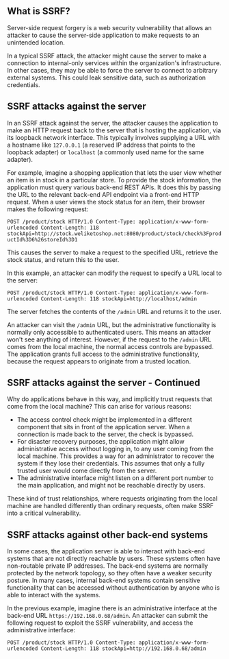 ## What is SSRF?

Server-side request forgery is a web security vulnerability that allows an attacker to cause the server-side application to make requests to an unintended location.

In a typical SSRF attack, the attacker might cause the server to make a connection to internal-only services within the organization's infrastructure. In other cases, they may be able to force the server to connect to arbitrary external systems. This could leak sensitive data, such as authorization credentials.

## SSRF attacks against the server

In an SSRF attack against the server, the attacker causes the application to make an HTTP request back to the server that is hosting the application, via its loopback network interface. This typically involves supplying a URL with a hostname like `127.0.0.1` (a reserved IP address that points to the loopback adapter) or `localhost` (a commonly used name for the same adapter).

For example, imagine a shopping application that lets the user view whether an item is in stock in a particular store. To provide the stock information, the application must query various back-end REST APIs. It does this by passing the URL to the relevant back-end API endpoint via a front-end HTTP request. When a user views the stock status for an item, their browser makes the following request:

`POST /product/stock HTTP/1.0 Content-Type: application/x-www-form-urlencoded Content-Length: 118 stockApi=http://stock.weliketoshop.net:8080/product/stock/check%3FproductId%3D6%26storeId%3D1`

This causes the server to make a request to the specified URL, retrieve the stock status, and return this to the user.

In this example, an attacker can modify the request to specify a URL local to the server:

`POST /product/stock HTTP/1.0 Content-Type: application/x-www-form-urlencoded Content-Length: 118 stockApi=http://localhost/admin`

The server fetches the contents of the `/admin` URL and returns it to the user.

An attacker can visit the `/admin` URL, but the administrative functionality is normally only accessible to authenticated users. This means an attacker won't see anything of interest. However, if the request to the `/admin` URL comes from the local machine, the normal access controls are bypassed. The application grants full access to the administrative functionality, because the request appears to originate from a trusted location.

## SSRF attacks against the server - Continued

Why do applications behave in this way, and implicitly trust requests that come from the local machine? This can arise for various reasons:

- The access control check might be implemented in a different component that sits in front of the application server. When a connection is made back to the server, the check is bypassed.
- For disaster recovery purposes, the application might allow administrative access without logging in, to any user coming from the local machine. This provides a way for an administrator to recover the system if they lose their credentials. This assumes that only a fully trusted user would come directly from the server.
- The administrative interface might listen on a different port number to the main application, and might not be reachable directly by users.

These kind of trust relationships, where requests originating from the local machine are handled differently than ordinary requests, often make SSRF into a critical vulnerability.

## SSRF attacks against other back-end systems

In some cases, the application server is able to interact with back-end systems that are not directly reachable by users. These systems often have non-routable private IP addresses. The back-end systems are normally protected by the network topology, so they often have a weaker security posture. In many cases, internal back-end systems contain sensitive functionality that can be accessed without authentication by anyone who is able to interact with the systems.

In the previous example, imagine there is an administrative interface at the back-end URL `https://192.168.0.68/admin`. An attacker can submit the following request to exploit the SSRF vulnerability, and access the administrative interface:

`POST /product/stock HTTP/1.0 Content-Type: application/x-www-form-urlencoded Content-Length: 118 stockApi=http://192.168.0.68/admin`

